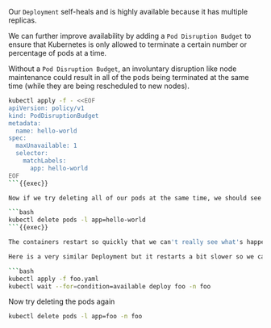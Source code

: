 
Our `Deployment` self-heals and is highly available because it has multiple replicas.

We can further improve availability by adding a `Pod Disruption Budget` to ensure that Kubernetes is only allowed to terminate a certain number or percentage of pods at a time. 

Without a `Pod Disruption Budget`, an involuntary disruption like node maintenance could result in all of the pods being terminated at the same time (while they are being rescheduled to new nodes).

```bash
kubectl apply -f - <<EOF
apiVersion: policy/v1
kind: PodDisruptionBudget
metadata:
  name: hello-world
spec:
  maxUnavailable: 1
  selector:
    matchLabels:
      app: hello-world
EOF
```{{exec}}

Now if we try deleting all of our pods at the same time, we should see that only one will restart at a time.

```bash
kubectl delete pods -l app=hello-world
```{{exec}}

The containers restart so quickly that we can't really see what's happening. This is a major benefit of running workloads in Kubernetes.

Here is a very similar Deployment but it restarts a bit slower so we can see what is happening.

```bash
kubectl apply -f foo.yaml
kubectl wait --for=condition=available deploy foo -n foo
```

Now try deleting the pods again

```bash
kubectl delete pods -l app=foo -n foo
```
